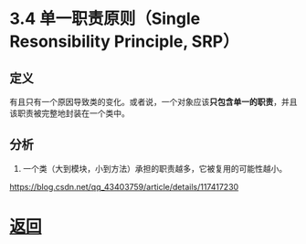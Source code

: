 # 3.4 单一职责原则（Single Resonsibility Principle, SRP）

## 定义

有且只有一个原因导致类的变化。或者说，一个对象应该**只包含单一的职责**，并且该职责被完整地封装在一个类中。

## 分析

1. 一个类（大到模块，小到方法）承担的职责越多，它被复用的可能性越小。

https://blog.csdn.net/qq_43403759/article/details/117417230


# [返回](../%E7%AC%AC%E4%B8%80%E7%AB%A0.md)